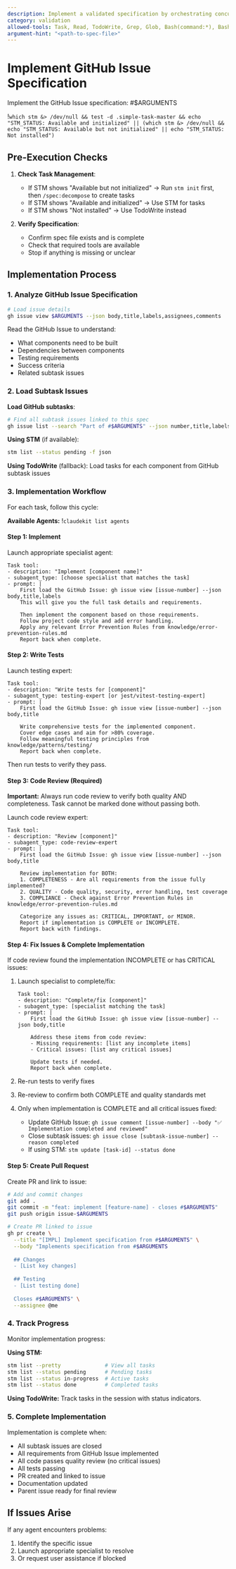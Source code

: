 ```yaml
---
description: Implement a validated specification by orchestrating concurrent agents
category: validation
allowed-tools: Task, Read, TodoWrite, Grep, Glob, Bash(command:*), Bash(stm:*), Bash(jq:*), Bash(which:*), Bash(test:*), Bash(echo:*)
argument-hint: "<path-to-spec-file>"
---
```


# Implement GitHub Issue Specification

Implement the GitHub Issue specification: #$ARGUMENTS

!`which stm &> /dev/null && test -d .simple-task-master && echo "STM_STATUS: Available and initialized" || (which stm &> /dev/null && echo "STM_STATUS: Available but not initialized" || echo "STM_STATUS: Not installed")`

## Pre-Execution Checks

1. **Check Task Management**:
   - If STM shows "Available but not initialized" → Run `stm init` first, then `/spec:decompose` to create tasks
   - If STM shows "Available and initialized" → Use STM for tasks
   - If STM shows "Not installed" → Use TodoWrite instead

2. **Verify Specification**:
   - Confirm spec file exists and is complete
   - Check that required tools are available
   - Stop if anything is missing or unclear

## Implementation Process

### 1. Analyze GitHub Issue Specification

```bash
# Load issue details
gh issue view $ARGUMENTS --json body,title,labels,assignees,comments
```

Read the GitHub Issue to understand:
- What components need to be built
- Dependencies between components
- Testing requirements
- Success criteria
- Related subtask issues

### 2. Load Subtask Issues

**Load GitHub subtasks**:
```bash
# Find all subtask issues linked to this spec
gh issue list --search "Part of #$ARGUMENTS" --json number,title,labels,state
```

**Using STM** (if available):
```bash
stm list --status pending -f json
```

**Using TodoWrite** (fallback):
Load tasks for each component from GitHub subtask issues

### 3. Implementation Workflow

For each task, follow this cycle:

**Available Agents:**
!`claudekit list agents`

#### Step 1: Implement

Launch appropriate specialist agent:

```
Task tool:
- description: "Implement [component name]"  
- subagent_type: [choose specialist that matches the task]
- prompt: |
    First load the GitHub Issue: gh issue view [issue-number] --json body,title,labels
    This will give you the full task details and requirements.
    
    Then implement the component based on those requirements.
    Follow project code style and add error handling.
    Apply any relevant Error Prevention Rules from knowledge/error-prevention-rules.md
    Report back when complete.
```

#### Step 2: Write Tests

Launch testing expert:

```
Task tool:
- description: "Write tests for [component]"
- subagent_type: testing-expert [or jest/vitest-testing-expert]
- prompt: |
    First load the GitHub Issue: gh issue view [issue-number] --json body,title
    
    Write comprehensive tests for the implemented component.
    Cover edge cases and aim for >80% coverage.
    Follow meaningful testing principles from knowledge/patterns/testing/
    Report back when complete.
```

Then run tests to verify they pass.

#### Step 3: Code Review (Required)

**Important:** Always run code review to verify both quality AND completeness. Task cannot be marked done without passing both.

Launch code review expert:

```
Task tool:
- description: "Review [component]"
- subagent_type: code-review-expert
- prompt: |
    First load the GitHub Issue: gh issue view [issue-number] --json body,title
    
    Review implementation for BOTH:
    1. COMPLETENESS - Are all requirements from the issue fully implemented?
    2. QUALITY - Code quality, security, error handling, test coverage
    3. COMPLIANCE - Check against Error Prevention Rules in knowledge/error-prevention-rules.md
    
    Categorize any issues as: CRITICAL, IMPORTANT, or MINOR.
    Report if implementation is COMPLETE or INCOMPLETE.
    Report back with findings.
```

#### Step 4: Fix Issues & Complete Implementation

If code review found the implementation INCOMPLETE or has CRITICAL issues:

1. Launch specialist to complete/fix:
   ```
   Task tool:
   - description: "Complete/fix [component]"
   - subagent_type: [specialist matching the task]
   - prompt: |
       First load the GitHub Issue: gh issue view [issue-number] --json body,title
       
       Address these items from code review:
       - Missing requirements: [list any incomplete items]
       - Critical issues: [list any critical issues]
       
       Update tests if needed.
       Report back when complete.
   ```

2. Re-run tests to verify fixes

3. Re-review to confirm both COMPLETE and quality standards met

4. Only when implementation is COMPLETE and all critical issues fixed:
   - Update GitHub Issue: `gh issue comment [issue-number] --body "✅ Implementation completed and reviewed"`
   - Close subtask issues: `gh issue close [subtask-issue-number] --reason completed`
   - If using STM: `stm update [task-id] --status done`

#### Step 5: Create Pull Request

Create PR and link to issue:
```bash
# Add and commit changes
git add .
git commit -m "feat: implement [feature-name] - closes #$ARGUMENTS"
git push origin issue-$ARGUMENTS

# Create PR linked to issue
gh pr create \
  --title "[IMPL] Implement specification from #$ARGUMENTS" \
  --body "Implements specification from #$ARGUMENTS
  
  ## Changes
  - [List key changes]
  
  ## Testing
  - [List testing done]
  
  Closes #$ARGUMENTS" \
  --assignee @me
```

### 4. Track Progress

Monitor implementation progress:

**Using STM:**
```bash
stm list --pretty              # View all tasks
stm list --status pending      # Pending tasks
stm list --status in-progress  # Active tasks
stm list --status done         # Completed tasks
```

**Using TodoWrite:**
Track tasks in the session with status indicators.

### 5. Complete Implementation

Implementation is complete when:
- All subtask issues are closed
- All requirements from GitHub Issue implemented
- All code passes quality review (no critical issues)
- All tests passing
- PR created and linked to issue
- Documentation updated
- Parent issue ready for final review

## If Issues Arise

If any agent encounters problems:
1. Identify the specific issue
2. Launch appropriate specialist to resolve
3. Or request user assistance if blocked
